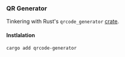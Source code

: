 ### QR Generator

Tinkering with Rust's `qrcode_generator` [crate](https://crates.io/crates/qrcode-generator).

#### Instlalation

```
cargo add qrcode-generator
```